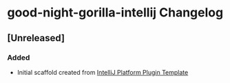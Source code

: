 <!-- Keep a Changelog guide -> https://keepachangelog.com -->

# good-night-gorilla-intellij Changelog

## [Unreleased]
### Added
- Initial scaffold created from [IntelliJ Platform Plugin Template](https://github.com/JetBrains/intellij-platform-plugin-template)
